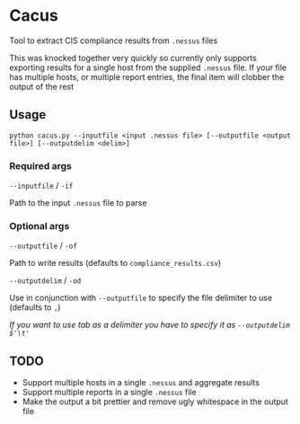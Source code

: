 # Cacus
Tool to extract CIS compliance results from `.nessus` files

This was knocked together very quickly so currently only supports exporting results for a single host from the supplied `.nessus` file.  If your file has multiple hosts, or multiple report entries, the final item will clobber the output of the rest

## Usage
`python cacus.py --inputfile <input .nessus file> [--outputfile <output file>] [--outputdelim <delim>]` 

### Required args
`--inputfile` / `-if`

Path to the input `.nessus` file to parse

### Optional args
`--outputfile` / `-of`

Path to write results (defaults to `compliance_results.csv`)

`--outputdelim` / `-od`

Use in conjunction with `--outputfile` to specify the file delimiter to use (defaults to `,`)

*If you want to use tab as a delimiter you have to specify it as `--outputdelim $'\t'`*

## TODO
* Support multiple hosts in a single `.nessus` and aggregate results
* Support multiple reports in a single `.nessus` file
* Make the output a bit prettier and remove ugly whitespace in the output file